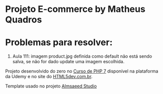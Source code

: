 # Projeto E-commerce by Matheus Quadros

# Problemas para resolver:
1. Aula 111: imagem product.jpg definida como default não está sendo salva, se não for dado update uma imagem escolhida.

Projeto desenvolvido do zero no [Curso de PHP 7](https://www.udemy.com/curso-completo-de-php-7/) disponível na plataforma da Udemy e no site do [HTML5dev.com.br](https://www.html5dev.com.br/curso/curso-completo-de-php-7).

Template usado no projeto [Almsaeed Studio](https://almsaeedstudio.com)